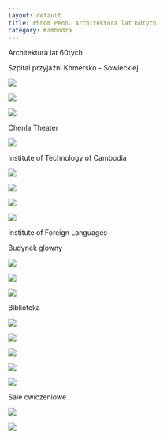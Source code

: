 ```yaml
---
layout: default
title: Phnom Penh. Architektura lat 60tych.
category: Kambodza
---
```


Architektura lat 60tych

Szpital przyjaźni Khmersko - Sowieckiej

![](https://lh3.googleusercontent.com/y7I1lV3C6eTFSqZJmEXvyBRIhi28UE1kalIKE4wlOddH=w9999-h9999-no)

![](https://lh3.googleusercontent.com/OssJfqrlpC3f24f_mZqO66V2Y4tMjn9va_P1qvqMg9Du=w9999-h9999-no)

![](https://lh3.googleusercontent.com/Dk9UPcuT0GBjDJp8FDubndpmmkAQwHU-iwN5IbcY_h40=w9999-h9999-no)

Chenla Theater

![](https://lh3.googleusercontent.com/ugr68BWkgxpcMZ7lffe-0wkIuYPAZYtbLkd24z61BdKc=w9999-h9999-no)

Institute of Technology of Cambodia

![](https://lh3.googleusercontent.com/P0-vgFFO1ig5Bugd5DMEjGousWlbcC-MPqqExc3HynBI=w9999-h9999-no)

![](https://lh3.googleusercontent.com/o8tdU98rCFS-_YsNvLe0liuGjloh0890cGS1s8WjHnmV=w9999-h9999-no)

![](https://lh3.googleusercontent.com/_qJnGlvcv9s-_Q-HILD4AQpgO1u6D5lflF0cVgglL_ez=w9999-h9999-no)

![](https://lh3.googleusercontent.com/CMKuZUAzqeXtx0eBGtu3VMgXhla7Yf4xDZCUJkfoDzDL=w9999-h9999-no)

Institute of Foreign Languages

Budynek glowny

![](https://lh3.googleusercontent.com/DMa1c0VqHov0ZtAD5sXJpNgyr3-fbpfaOI4f0X9ls_HQ=w9999-h9999-no)

![](https://lh3.googleusercontent.com/-abAGdAfPTIDYUVYKs10dZ1U1hHubkuRrDC_bNt9wzHX=w9999-h9999-no)

![](https://lh3.googleusercontent.com/u8TAxv6OUMCalW8gUA3TJVvQg7oJTxzFBiBgsIgFdVVR=w9999-h9999-no)

Biblioteka

![](https://lh3.googleusercontent.com/DQKTruzossfwC_t_5dVWmJ3Pln5xtL4ttGVeDoJSblwT=w9999-h9999-no)

![](https://lh3.googleusercontent.com/qs6cCg9jt53F6DRd6AaLAhfXXXT5kylPy7wrbjgCisJw=w9999-h9999-no)

![](https://lh3.googleusercontent.com/xeqotLex-feQgqSNto6aBaOUgjmVqs5zCqeEcouaJzzs=w9999-h9999-no)

![](https://lh3.googleusercontent.com/spaiAunU15U45Cj6frghCeYJXsd8hZtXWCOAusgJeM0I=w9999-h9999-no)

![](https://lh3.googleusercontent.com/MXpKnG0gWpcKaY2wQxaRlyl7Z7Rs1uQJ4T24Eh_08f3T=w9999-h9999-no)

Sale cwiczeniowe

![](https://lh3.googleusercontent.com/BIz1nOG1iIklMS81_truN11d4k4z9WcambDbR1PxUZYn=w9999-h9999-no)

![](https://lh3.googleusercontent.com/LBr1ToFKHQHAR6JaLeMDeDDc0lwaADeH2CJkXLN21XvF=w9999-h9999-no)

